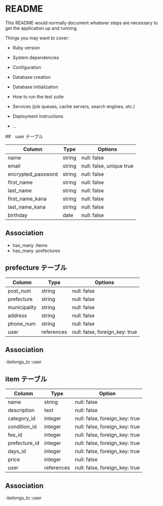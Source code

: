 # README

This README would normally document whatever steps are necessary to get the
application up and running.

Things you may want to cover:

* Ruby version

* System dependencies

* Configuration

* Database creation

* Database initialization

* How to run the test suite

* Services (job queues, cache servers, search engines, etc.)

* Deployment instructions

* ...

##　user テーブル

| Column             | Type     | Options                  |
| ------------------ | -------- | ------------------------ |
| name               | string   | null: false              |
| email              | string   | null: false, unique true |
| encrypted_password | string   | null: false              |
| first_name         | string   | null: false              |
| last_name          | string   | null: false              |
| first_name_kana    | string   | null: false              |
| last_name_kana     | string   | null: false              |
| birthday           | date     | null: false              |

## Association
- has_many :items
- has_many :prefectures


## prefecture テーブル

| Column          | Type       | Options                        |
| --------------- | ---------- | ------------------------------ |
| post_num        | string     | null: false                    |
| prefecture      | string     | null: false                    | 
| municipality    | string     | null: false                    |
| address         | string     | null: false                    |
| phone_num       | string     | null: false                    |
| user            | references | null: false, foreign_key: true |

## Association
-belongs_to :user


## item テーブル

| Column          | Type       | Option                         |
| --------------- | ---------- | ------------------------------ |
| name            | string     | null: false                    |
| description     | text       | null: false                    |
| category_id     | integer    | null: false, foreign_key: true |
| condition_id    | integer    | null: false, foreign_key: true |
| fee_id          | integer    | null: false, foreign_key: true |
| prefecture_id   | integer    | null: false, foreign_key: true |
| days_id         | integer    | null: false, foreign_key: true |
| price           | integer    | null: false                    |
| user            | references | null: false, foreign_key: true |

## Association
-belongs_to :user

